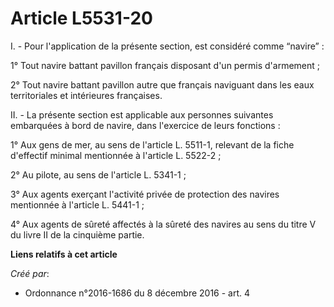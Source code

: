 # Article L5531-20

I. - Pour l'application de la présente section, est considéré comme “navire” :

1° Tout navire battant pavillon français disposant d'un permis d'armement ;

2° Tout navire battant pavillon autre que français naviguant dans les eaux territoriales et intérieures françaises.

II. - La présente section est applicable aux personnes suivantes embarquées à bord de navire, dans l'exercice de leurs
fonctions :

1° Aux gens de mer, au sens de l'article L. 5511-1, relevant de la fiche d'effectif minimal mentionnée à l'article L.
5522-2 ;

2° Au pilote, au sens de l'article L. 5341-1 ;

3° Aux agents exerçant l'activité privée de protection des navires mentionnée à l'article L. 5441-1 ;

4° Aux agents de sûreté affectés à la sûreté des navires au sens du titre V du livre II de la cinquième partie.

**Liens relatifs à cet article**

_Créé par_:

  - Ordonnance n°2016-1686 du 8 décembre 2016 - art. 4
